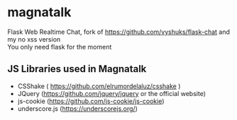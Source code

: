 # magnatalk
Flask Web Realtime Chat, fork of https://github.com/vyshuks/flask-chat and my no xss version<br>
You only need flask for the moment<br>
## JS Libraries used in Magnatalk
- CSShake ( https://github.com/elrumordelaluz/csshake )
- JQuery (https://github.com/jquery/jquery or the official website)
- js-cookie (https://github.com/js-cookie/js-cookie)
- underscore.js (https://underscorejs.org/)
